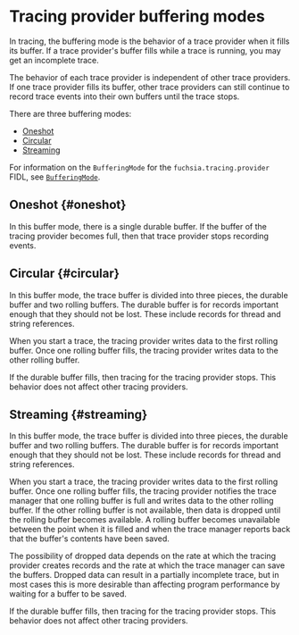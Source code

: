 # Tracing provider buffering modes

In tracing, the buffering mode is the behavior of a trace provider when
it fills its buffer. If a trace provider's buffer fills while a trace is
running, you may get an incomplete trace.

The behavior of each trace provider is independent of other trace providers.
If one trace provider fills its buffer, other trace providers can still
continue to record trace events into their own buffers until the trace stops.

There are three buffering modes:

* [Oneshot](#oneshot)
* [Circular](#circular)
* [Streaming](#streaming)

For information on the `BufferingMode` for the `fuchsia.tracing.provider`
FIDL, see
[`BufferingMode`](https://fuchsia.dev/reference/fidl/fuchsia.tracing.provider#BufferingMode).

## Oneshot {#oneshot}

In this buffer mode, there is a single durable buffer. If the buffer of the
tracing provider becomes full, then that trace provider stops recording events.

## Circular {#circular}

In this buffer mode, the trace buffer is divided into three pieces, the durable
buffer and two rolling buffers. The durable buffer is for records important
enough that they should not be lost. These include records for thread and
string references.

When you start a trace, the tracing provider writes data to the first rolling
buffer. Once one rolling buffer fills, the tracing provider writes data to
the other rolling buffer.

If the durable buffer fills, then tracing for the tracing provider stops.
This behavior does not affect other tracing providers.

## Streaming {#streaming}

In this buffer mode, the trace buffer is divided into three pieces, the durable
buffer and two rolling buffers. The durable buffer is for records important
enough that they should not be lost. These include records for thread and
string references.

When you start a trace, the tracing provider writes data to the first rolling
buffer. Once one rolling buffer fills, the tracing provider notifies the
trace manager that one rolling buffer is full and writes data to the other
rolling buffer. If the other rolling buffer is not available, then data is
dropped until the rolling buffer becomes available. A rolling buffer becomes
unavailable between the point when it is filled and when the trace manager
reports back that the buffer's contents have been saved.

The possibility of dropped data depends on the rate at which the tracing
provider creates records and the rate at which the trace manager can save
the buffers. Dropped data can result in a partially incomplete trace, but
in most cases this is more desirable than affecting program performance by
waiting for a buffer to be saved.

If the durable buffer fills, then tracing for the tracing provider stops.
This behavior does not affect other tracing providers.

